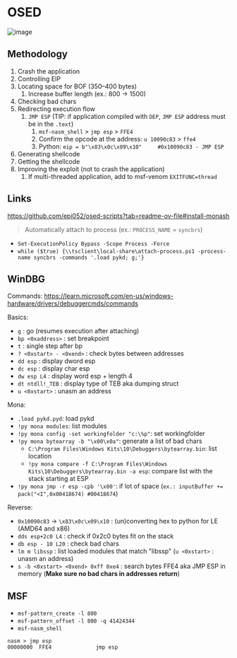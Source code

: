 # OSED

![image](https://github.com/user-attachments/assets/1964c089-4a89-457b-b370-cbed76354f11)

## Methodology

1. Crash the application
2. Controlling EIP
3. Locating space for BOF (350–400 bytes)
    1. Increase buffer length (ex.: 800 -> 1500)
4. Checking bad chars
5. Redirecting execution flow
    1. `JMP ESP` (TIP: if application compiled with `DEP`, `JMP ESP` address must be in the `.text`)
        1. `msf-nasm_shell` > `jmp esp` > `FFE4`
        2. Confirm the opcode at the address: `u 10090c83` > `ffe4`
        3. Python: `eip = b"\x83\x0c\x09\x10"     #0x10090c83 - JMP ESP`
7. Generating shellcode
8. Getting the shellcode
9. Improving the exploit (not to crash the application)
    1. If multi-threaded application, add to msf-venom `EXITFUNC=thread`

## Links

https://github.com/epi052/osed-scripts?tab=readme-ov-file#install-monash

> Automatically attach to process (ex.: `PROCESS_NAME` = `syncbrs`)

* `Set-ExecutionPolicy Bypass -Scope Process -Force`
* `while ($true) {\\tsclient\local-share\attach-process.ps1 -process-name syncbrs -commands '.load pykd; g;'}`

## WinDBG

Commands: https://learn.microsoft.com/en-us/windows-hardware/drivers/debuggercmds/commands

Basics:

* `g` : go (resumes execution after attaching)
* `bp <0xaddress>` : set breakpoint
* `t` : single step after bp
* `? <0xstart> - <0xend>` : check bytes between addresses
* `dd esp` : display dword esp
* `dc esp` : display char esp
* `dw esp L4` : display word esp + length 4
* `dt ntdll!_TEB` : display type of TEB aka dumping struct
*  `u <0xstart>` : unasm an address

Mona: 
* `.load pykd.pyd`: load pykd
* `!py mona modules`: list modules
* `!py mona config -set workingfolder "c:\%p"`: set workingfolder
* `!py mona bytearray -b "\x00\x0a"`: generate a list of bad chars
  * `C:\Program Files\Windows Kits\10\Debuggers\bytearray.bin`: list location
  * `!py mona compare -f C:\Program Files\Windows Kits\10\Debuggers\bytearray.bin -a esp`: compare list with the stack starting at ESP
* `!py mona jmp -r esp -cpb '\x00'`: if lot of space (`ex.: inputBuffer += pack("<I",0x00418674) #00418674`)

  
Reverse:

* `0x10090c83` -> `\x83\x0c\x09\x10` : (un)converting hex to python for LE (AMD64 and x86)
* `dds esp+2c0 L4` : check if 0x2c0 bytes fit on the stack
* `db esp - 10 L20` : check bad chars
* `lm m libssp` : list loaded modules that match "libssp" (`u <0xstart>` : unasm an address)
* `s -b <0xstart> <0xend> 0xff 0xe4` : search bytes FFE4 aka JMP ESP in memory (__Make sure no bad chars in addresses return__)

## MSF

* `msf-pattern_create -l 800`
* `msf-pattern_offset -l 800 -q 41424344`
* `msf-nasm_shell`
```
nasm > jmp esp
00000000  FFE4              jmp esp
```
